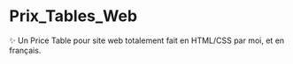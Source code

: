 # Prix_Tables_Web
✨ Un Price Table pour site web totalement fait en HTML/CSS par moi, et en français.
